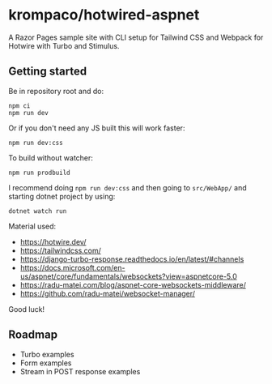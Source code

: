 # krompaco/hotwired-aspnet

A Razor Pages sample site with CLI setup for Tailwind CSS and Webpack for Hotwire with Turbo and Stimulus.

## Getting started

Be in repository root and do:

```
npm ci
npm run dev
```

Or if you don't need any JS built this will work faster:

```
npm run dev:css
```

To build without watcher:

```
npm run prodbuild
```

I recommend doing `npm run dev:css` and then going to `src/WebApp/` and starting dotnet project by using:

```
dotnet watch run
```

Material used:

* https://hotwire.dev/
* https://tailwindcss.com/
* https://django-turbo-response.readthedocs.io/en/latest/#channels
* https://docs.microsoft.com/en-us/aspnet/core/fundamentals/websockets?view=aspnetcore-5.0
* https://radu-matei.com/blog/aspnet-core-websockets-middleware/
* https://github.com/radu-matei/websocket-manager/

Good luck!

## Roadmap

* Turbo examples
* Form examples
* Stream in POST response examples
